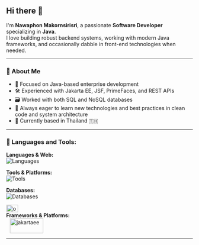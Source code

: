 ## Hi there 👋

I'm **Nawaphon Makornsirisri**, a passionate **Software Developer** specializing in **Java**.  
I love building robust backend systems, working with modern Java frameworks, and occasionally dabble in front-end technologies when needed.

---

### 💼 About Me
- 🔧 Focused on Java-based enterprise development
- 🛠️ Experienced with Jakarta EE, JSF, PrimeFaces, and REST APIs
- 🗃️ Worked with both SQL and NoSQL databases
- 🧠 Always eager to learn new technologies and best practices in clean code and system architecture
- 📌 Currently based in Thailand 🇹🇭

---

### 🧰 Languages and Tools:

<p align="left">

  <!-- Programming Languages & Web -->
  <strong>Languages & Web:</strong><br/>
  <img src="https://skillicons.dev/icons?i=java,html,css,javascript" alt="Languages" />
  <!-- Tools -->
  <strong>Tools & Platforms:</strong><br/>
  <img src="https://skillicons.dev/icons?i=git,docker" alt="Tools" />
  <br/>

  <!-- Databases -->
  <strong>Databases:</strong><br/>
  <img src="https://skillicons.dev/icons?i=mysql,postgres,mongodb,sqlite,redis,cassandra" alt="Databases" />

  <!-- Oracle icon -->
  <img src="https://upload.wikimedia.org/wikipedia/commons/e/e1/Oracle_Corporation_logo.svg" alt="oracle" width="32" height="20" />
  <br/>
  <!-- Frameworks / Platforms -->
  <strong>Frameworks & Platforms:</strong><br/>

  <!-- Jakarta EE icon -->
  <img src="https://upload.wikimedia.org/wikipedia/commons/8/81/Jakarta_ee_logo_schooner_color_stacked_default.svg" alt="jakartaee" width="90" height="40" style="vertical-align:middle; margin-left:10px;" />

</p>

---
